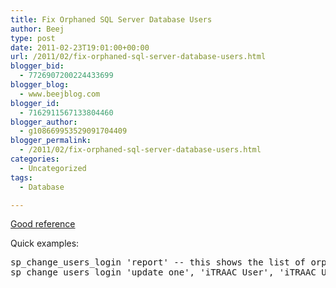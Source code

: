 ```yaml
---
title: Fix Orphaned SQL Server Database Users
author: Beej
type: post
date: 2011-02-23T19:01:00+00:00
url: /2011/02/fix-orphaned-sql-server-database-users.html
blogger_bid:
  - 7726907200224433699
blogger_blog:
  - www.beejblog.com
blogger_id:
  - 7162911567133804460
blogger_author:
  - g108669953529091704409
blogger_permalink:
  - /2011/02/fix-orphaned-sql-server-database-users.html
categories:
  - Uncategorized
tags:
  - Database

---
```

<a href="http://vyaskn.tripod.com/troubleshooting_orphan_users.htm" target="_blank">Good reference</a>

Quick examples:

<pre class="prettyprint lang-sql">sp_change_users_login 'report' -- this shows the list of orphaned users in the current database
sp_change_users_login 'update_one', 'iTRAAC_User', 'iTRAAC_User' -- this is how you remap one
</pre>